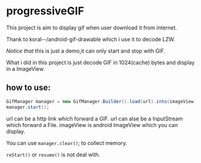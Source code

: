 # progressiveGIF
This project is aim to display gif when user download it from internet.

Thank to koral--/android-gif-drawable which i use it to decode LZW.

*Notice that* this is just a demo,it can only start and stop with GIF.

What i did in this project is just decode GIF in 1024(cache) bytes and display in a ImageView.

## how to use:

```java
GifManager manager = new GifManager.Builder().load(url).into(imageView).build();
manager.start();
```

url can be a http link which forward a GIF.
url can alse be a InputStream which forward a File.
imageView is android ImageView which you can display.

You can use `manager.clear()`; to collect memory.

`reStart()` or `resume()` is not deal with.

